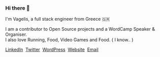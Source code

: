 ### Hi there 👋

I'm Vagelis, a full stack engineer from Greece :greece: &nbsp;

I am a contributor to Open Source projects and a WordCamp Speaker & Organiser.  
I also love Running, Food, Video Games and Food. ( I know.. )

[LinkedIn](https://www.linkedin.com/in/vagelisp/)&nbsp; [Twitter](https://twitter.com/vagpapdev)&nbsp; [WordPress](https://profiles.wordpress.org/eboxnet/)&nbsp; [Website](https://vagelis.dev)&nbsp; [Email](mailto:hello@vagelis.dev)

